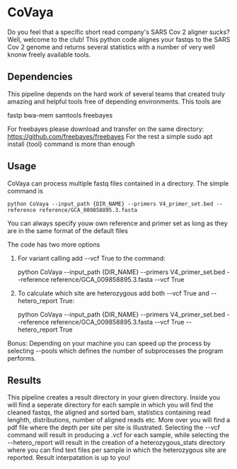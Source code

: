 # CoVaya
Do you feel that a specific short read company's SARS Cov 2 aligner sucks?Well, welcome to the club! This python code alignes your fastqs to the SARS Cov 2 genome and returns several statistics with a number of very well knonw freely available tools. 

## Dependencies

This pipeline depends on the hard work of several teams that created truly amazing and helpful tools free of depending environments. This tools are 

  fastp
  bwa-mem
  samtools
  freebayes
  
  
 For freebayes please download and transfer on the same directory: https://github.com/freebayes/freebayes
 For the rest a simple sudo apt install {tool} command is more than enough

## Usage

CoVaya can process multiple fastq files contained in a directory. The simple command is

    python CoVaya --input_path {DIR_NAME} --primers V4_primer_set.bed --reference reference/GCA_009858895.3.fasta
    
    
You can always specify youw own reference and primer set as long as they are in the same format of the default files

The code has two more options
1. For variant calling add --vcf True to the command:
  
    python CoVaya --input_path {DIR_NAME} --primers V4_primer_set.bed --reference reference/GCA_009858895.3.fasta --vcf True


2. To calculate which site are heterozygous add both --vcf True and --hetero_report True:
  
    python CoVaya --input_path {DIR_NAME} --primers V4_primer_set.bed --reference reference/GCA_009858895.3.fasta --vcf True --hetero_report True


Bonus:
  Depending on your machine you can speed up the process by selecting --pools which defines the number of subprocesses the program performs. 

## Results

This pipeline creates a result directory in your given directory. Inside you will find a seperate directory for each sample in which you will find the cleaned fastqs, the aligned and sorted bam, statistics containing read lenghth, distributions, number of aligned reads etc. More over you will find a pdf file where the depth per site per site is illustrated. Selecting the --vcf command will result in producing a .vcf for each sample, while selecting the --hetero_report will result in the creation of a heterozygous_stats directory where you can find text files per sample in which the heterozygous site are reported. Result interpatation is up to you!  

